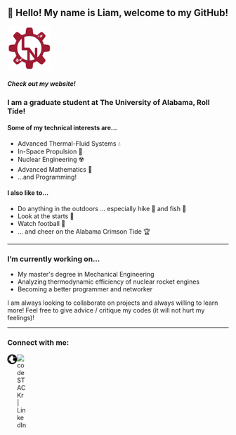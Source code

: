 ##  👋 Hello! My name is Liam, welcome to my GitHub! 

[<img src="./LiamNesterLogo.png" width="100">](https://liamnester.github.io/)
<h5> Check out my website! </h5>

### I am a graduate student at The University of Alabama, Roll Tide!

#### Some of my technical interests are...

- Advanced Thermal-Fluid Systems 💧
- In-Space Propulsion 🚀
- Nuclear Engineering ☢️
- Advanced Mathematics 🧮
- ...and Programming! 

#### I also like to...

- Do anything in the outdoors ... especially hike 🥾 and fish 🎣
- Look at the starts 🔭
- Watch football 🏈
- ... and cheer on the Alabama Crimson Tide 🏆

---

### I’m currently working on...

- My master's degree in Mechanical Engineering
- Analyzing thermodynamic efficiency of nuclear rocket engines
- Becoming a better programmer and networker

I am always looking to collaborate on projects and always willing to learn more! Feel free to give advice / critique my codes (it will not hurt my feelings)!

---

### Connect with me:

[<img align="left" alt="chttps://liamnester.github.io/" width="22px" src="https://raw.githubusercontent.com/iconic/open-iconic/master/svg/globe.svg" />][website]
[<img align="left" alt="codeSTACKr | LinkedIn" width="22px" src="https://cdn.jsdelivr.net/npm/simple-icons@v3/icons/linkedin.svg" />][linkedin]


[website]: https://liamnester.github.io/
[linkedin]: https://www.linkedin.com/in/liamnester/


<!-- ### Hi there 👋 -->

<!--
**LiamEngMan/LiamEngMan** is a ✨ _special_ ✨ repository because its `README.md` (this file) appears on your GitHub profile.

Here are some ideas to get you started:

- 🔭 I’m currently working on ...
- 🌱 I’m currently learning ...
- 👯 I’m looking to collaborate on ...
- 🤔 I’m looking for help with ...
- 💬 Ask me about ...
- 📫 How to reach me: ...
- 😄 Pronouns: ...
- ⚡ Fun fact: ...
-->
